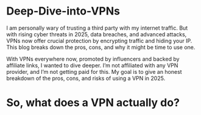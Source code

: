 # Deep-Dive-into-VPNs
I am personally wary of trusting a third party with my internet traffic. But with rising cyber threats in 2025, data breaches, and advanced attacks, VPNs now offer crucial protection by encrypting traffic and hiding your IP. This blog breaks down the pros, cons, and why it might be time to use one.

With VPNs everywhere now, promoted by influencers and backed by affiliate links, I wanted to dive deeper. I’m not affiliated with any VPN provider, and I’m not getting paid for this. My goal is to give an honest breakdown of the pros, cons, and risks of using a VPN in 2025.

# So, what does a VPN actually do?

